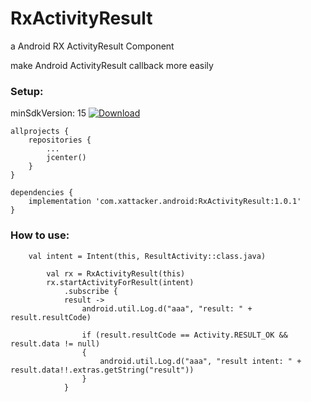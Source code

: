 # RxActivityResult
a Android RX ActivityResult Component

make Android ActivityResult callback more easily


### Setup:

minSdkVersion: 15 [ ![Download](https://api.bintray.com/packages/xattacker/maven/RxActivityResult/images/download.svg?version=1.0.1) ](https://bintray.com/xattacker/maven/RxActivityResult/1.0.1/link)

``` 
allprojects {
    repositories {
        ...
        jcenter()
    }
}

dependencies {
    implementation 'com.xattacker.android:RxActivityResult:1.0.1'
}
``` 

### How to use:
``` 
	val intent = Intent(this, ResultActivity::class.java)
	
        val rx = RxActivityResult(this)
        rx.startActivityForResult(intent)
            .subscribe {
	    	result ->
                android.util.Log.d("aaa", "result: " + result.resultCode)

                if (result.resultCode == Activity.RESULT_OK && result.data != null)
                {
                    android.util.Log.d("aaa", "result intent: " + result.data!!.extras.getString("result"))
                }
            }
``` 
